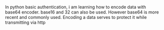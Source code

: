 In python basic authentication, i am learning how to encode data with
base64 encoder. base16 and 32 can also be used. However base64 is more
recent and commonly used. Encoding a data serves to protect it while
transmitting via http
